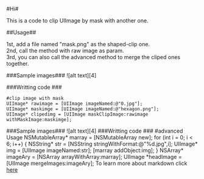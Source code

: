 #Hi#

This is a code to clip UIImage by mask with another one. 

##Usage##

1st, add a file named "mask.png" as the shaped-clip one.<br>
2nd, call the method with raw image as param.<br>
3rd, you can also call the advanced method to merge the cliped ones together.<br>

###Sample images###
![alt text][4]

###Writting code ###

    #clip image with mask
    UIImage* rawimage = [UIImage imageNamed:@"0.jpg"];
    UIImage* maskimge = [UIImage imageNamed:@"hexagon.png"];
    UIImage* clipedimg = [UIImage maskClipImage:rawimage withMaskImage:maskimge];

###Sample images###
![alt text][4]
###Writting code ###
    #advanced Usage
    NSMutableArray* marray = [NSMutableArray new];
    for (int i = 0; i < 6; i++) {
        NSString* str = [NSString stringWithFormat:@"%d.jpg",i];
        UIImage* img = [UIImage imageNamed:str];
        [marray addObject:img];
    }
    NSArray* imageAry = [NSArray arrayWithArray:marray];
    UIImage *headImage = [UIImage mergeImages:imageAry];
To learn more about markdown click [here][1]

[1]: http://blog.csdn.net/leo_master/article/details/48023191